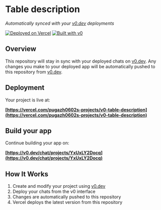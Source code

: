# Table description

*Automatically synced with your [v0.dev](https://v0.dev) deployments*

[![Deployed on Vercel](https://img.shields.io/badge/Deployed%20on-Vercel-black?style=for-the-badge&logo=vercel)](https://vercel.com/pugazh0602s-projects/v0-table-description)
[![Built with v0](https://img.shields.io/badge/Built%20with-v0.dev-black?style=for-the-badge)](https://v0.dev/chat/projects/YxUxLY2Docq)

## Overview

This repository will stay in sync with your deployed chats on [v0.dev](https://v0.dev).
Any changes you make to your deployed app will be automatically pushed to this repository from [v0.dev](https://v0.dev).

## Deployment

Your project is live at:

**[https://vercel.com/pugazh0602s-projects/v0-table-description](https://vercel.com/pugazh0602s-projects/v0-table-description)**

## Build your app

Continue building your app on:

**[https://v0.dev/chat/projects/YxUxLY2Docq](https://v0.dev/chat/projects/YxUxLY2Docq)**

## How It Works

1. Create and modify your project using [v0.dev](https://v0.dev)
2. Deploy your chats from the v0 interface
3. Changes are automatically pushed to this repository
4. Vercel deploys the latest version from this repository
